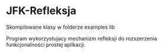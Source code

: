# JFK-Refleksja
Skompilowane klasy w folderze examples lib

Program wykorzystujacy mechanizm refleksji do rozszerzenia funkcjonalności prostej aplikacji.
